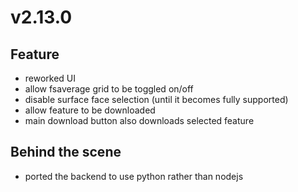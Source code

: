 # v2.13.0

## Feature

- reworked UI
- allow fsaverage grid to be toggled on/off
- disable surface face selection (until it becomes fully supported)
- allow feature to be downloaded
- main download button also downloads selected feature

## Behind the scene

- ported the backend to use python rather than nodejs

